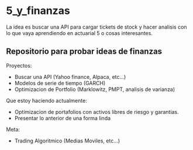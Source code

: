 # 5_y_finanzas
La idea es buscar una API para cargar tickets de stock y hacer analisis con lo que vaya aprendiendo en actuarial 5 o cosas interesantes.
## Repositorio para probar ideas de finanzas

Proyectos:
 - Buscar una API (Yahoo finance, Alpaca, etc...)
 - Modelos de serie de tiempo (GARCH)
 - Optimizacion de Portfolio (Marklowitz, PMPT, analisis de varianza)
  
Que estoy haciendo actualmente:
 - Optimizacion de portafolios con activos libres de riesgo y garantias.
 - Presentar lo anterior de una forma linda

Meta:
 - Trading Algoritmico (Medias Moviles, etc...)
